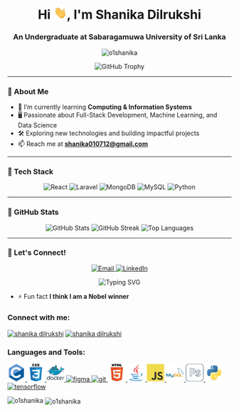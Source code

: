 <h1 align="center">
  Hi <img src="https://raw.githubusercontent.com/ABSphreak/ABSphreak/master/gifs/Hi.gif" width="30">, I'm Shanika Dilrukshi
</h1>
<h3 align="center">An Undergraduate at Sabaragamuwa University of Sri Lanka</h3>

<p align="center">
  <img src="https://komarev.com/ghpvc/?username=o1shanika&label=Profile%20Views&color=0e75b6&style=flat" alt="o1shanika" />
</p>

<div align="center">
  <img src="https://github-profile-trophy.vercel.app/?username=o1shanika&theme=gruvbox&margin-w=15&margin-h=15" alt="GitHub Trophy" />
</div>

---

### 🌟 About Me
- 🌱 I’m currently learning **Computing & Information Systems**  
- 🖥️ Passionate about Full-Stack Development, Machine Learning, and Data Science  
- 🛠️ Exploring new technologies and building impactful projects  
- 📫 Reach me at **shanika010712@gmail.com**  

---

### 🚀 Tech Stack
<p align="center">
  <img src="https://img.shields.io/badge/React-61DAFB?style=for-the-badge&logo=react&logoColor=black" alt="React" />
  <img src="https://img.shields.io/badge/Laravel-FF2D20?style=for-the-badge&logo=laravel&logoColor=white" alt="Laravel" />
  <img src="https://img.shields.io/badge/MongoDB-47A248?style=for-the-badge&logo=mongodb&logoColor=white" alt="MongoDB" />
  <img src="https://img.shields.io/badge/MySQL-4479A1?style=for-the-badge&logo=mysql&logoColor=white" alt="MySQL" />
  <img src="https://img.shields.io/badge/Python-3776AB?style=for-the-badge&logo=python&logoColor=white" alt="Python" />
</p>

---

### 🌟 GitHub Stats
<div align="center">
  <img src="https://github-readme-stats.vercel.app/api?username=o1shanika&show_icons=true&theme=radical" alt="GitHub Stats" />
  <img src="https://github-readme-streak-stats.herokuapp.com/?user=o1shanika&theme=radical" alt="GitHub Streak" />
  <img src="https://github-readme-stats.vercel.app/api/top-langs/?username=o1shanika&layout=compact&theme=radical" alt="Top Languages" />
</div>

---

### 💬 Let's Connect!
<p align="center">
  <a href="mailto:shanika010712@gmail.com">
    <img src="https://img.shields.io/badge/Email-D14836?style=for-the-badge&logo=gmail&logoColor=white" alt="Email" />
  </a>
  <a href="https://linkedin.com/in/o1shanika" target="_blank">
    <img src="https://img.shields.io/badge/LinkedIn-0077B5?style=for-the-badge&logo=linkedin&logoColor=white" alt="LinkedIn" />
  </a>
</p>

<div align="center">
  <img src="https://readme-typing-svg.demolab.com?font=Fira+Code&size=18&duration=2000&pause=1000&color=F75C7E&center=true&vCenter=true&width=500&lines=Building+Creative+Solutions;Always+Learning+New+Skills;Passionate+about+Technology+%F0%9F%92%BB" alt="Typing SVG" />
</div>


- ⚡ Fun fact **I think I am a Nobel winner**

<h3 align="left">Connect with me:</h3>
<p align="left">
<a href="https://linkedin.com/in/shanika dilrukshi" target="blank"><img align="center" src="https://raw.githubusercontent.com/rahuldkjain/github-profile-readme-generator/master/src/images/icons/Social/linked-in-alt.svg" alt="shanika dilrukshi" height="30" width="40" /></a>
<a href="https://fb.com/shanika dilrukshi" target="blank"><img align="center" src="https://raw.githubusercontent.com/rahuldkjain/github-profile-readme-generator/master/src/images/icons/Social/facebook.svg" alt="shanika dilrukshi" height="30" width="40" /></a>
</p>

<h3 align="left">Languages and Tools:</h3>
<p align="left"> <a href="https://www.cprogramming.com/" target="_blank" rel="noreferrer"> <img src="https://raw.githubusercontent.com/devicons/devicon/master/icons/c/c-original.svg" alt="c" width="40" height="40"/> </a> <a href="https://www.w3schools.com/css/" target="_blank" rel="noreferrer"> <img src="https://raw.githubusercontent.com/devicons/devicon/master/icons/css3/css3-original-wordmark.svg" alt="css3" width="40" height="40"/> </a> <a href="https://www.docker.com/" target="_blank" rel="noreferrer"> <img src="https://raw.githubusercontent.com/devicons/devicon/master/icons/docker/docker-original-wordmark.svg" alt="docker" width="40" height="40"/> </a> <a href="https://www.figma.com/" target="_blank" rel="noreferrer"> <img src="https://www.vectorlogo.zone/logos/figma/figma-icon.svg" alt="figma" width="40" height="40"/> </a> <a href="https://git-scm.com/" target="_blank" rel="noreferrer"> <img src="https://www.vectorlogo.zone/logos/git-scm/git-scm-icon.svg" alt="git" width="40" height="40"/> </a> <a href="https://www.w3.org/html/" target="_blank" rel="noreferrer"> <img src="https://raw.githubusercontent.com/devicons/devicon/master/icons/html5/html5-original-wordmark.svg" alt="html5" width="40" height="40"/> </a> <a href="https://www.java.com" target="_blank" rel="noreferrer"> <img src="https://raw.githubusercontent.com/devicons/devicon/master/icons/java/java-original.svg" alt="java" width="40" height="40"/> </a> <a href="https://developer.mozilla.org/en-US/docs/Web/JavaScript" target="_blank" rel="noreferrer"> <img src="https://raw.githubusercontent.com/devicons/devicon/master/icons/javascript/javascript-original.svg" alt="javascript" width="40" height="40"/> </a> <a href="https://www.mysql.com/" target="_blank" rel="noreferrer"> <img src="https://raw.githubusercontent.com/devicons/devicon/master/icons/mysql/mysql-original-wordmark.svg" alt="mysql" width="40" height="40"/> </a> <a href="https://www.photoshop.com/en" target="_blank" rel="noreferrer"> <img src="https://raw.githubusercontent.com/devicons/devicon/master/icons/photoshop/photoshop-line.svg" alt="photoshop" width="40" height="40"/> </a> <a href="https://www.python.org" target="_blank" rel="noreferrer"> <img src="https://raw.githubusercontent.com/devicons/devicon/master/icons/python/python-original.svg" alt="python" width="40" height="40"/> </a> <a href="https://www.tensorflow.org" target="_blank" rel="noreferrer"> <img src="https://www.vectorlogo.zone/logos/tensorflow/tensorflow-icon.svg" alt="tensorflow" width="40" height="40"/> </a> </p>

<p><img align="left" src="https://github-readme-stats.vercel.app/api/top-langs?username=o1shanika&show_icons=true&locale=en&layout=compact" alt="o1shanika" /></p>

<p>&nbsp;<img align="center" src="https://github-readme-stats.vercel.app/api?username=o1shanika&show_icons=true&locale=en" alt="o1shanika" /></p>
